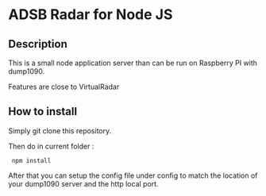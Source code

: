 # ADSB Radar for Node JS

## Description

This is a small node application server than can be run on Raspberry PI with dump1090.

Features are close to VirtualRadar

## How to install

Simply git clone this repository.

Then do in current folder :

<pre><code> npm install </pre></code>

After that you can setup the config file under config to match the location of your dump1090 server and the http local port.
